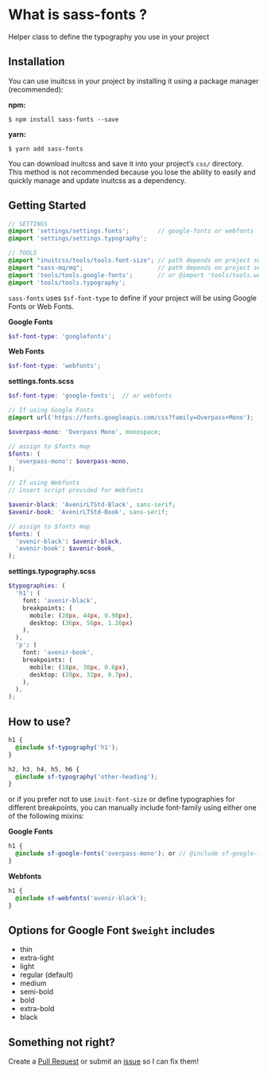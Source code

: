 # What is sass-fonts ?

Helper class to define the typography you use in your project

## Installation

You can use inuitcss in your project by installing it using a package manager
(recommended):

**npm:**

```
$ npm install sass-fonts --save
```

**yarn:**

```
$ yarn add sass-fonts
```

You can download inuitcss and save it into your project’s `css/` directory. This
method is not recommended because you lose the ability to easily and quickly
manage and update inuitcss as a dependency.

## Getting Started

```scss
// SETTINGS
@import 'settings/settings.fonts';        // google-fonts or webfonts
@import 'settings/settings.typography';

// TOOLS
@import "inuitcss/tools/tools.font-size"; // path depends on project setup
@import "sass-mq/mq";                     // path depends on project setup
@import 'tools/tools.google-fonts';       // or @import 'tools/tools.webfonts';
@import 'tools/tools.typography';
```

`sass-fonts` uses `$sf-font-type` to define if your project will be using Google Fonts or Web Fonts.

**Google Fonts**

```scss
$sf-font-type: 'googlefonts';
```

**Web Fonts**

```scss
$sf-font-type: 'webfonts';
```

**settings.fonts.scss**

```scss
$sf-font-type: 'google-fonts';  // or webfonts

// If using Google Fonts
@import url('https://fonts.googleapis.com/css?family=Overpass+Mono');

$overpass-mono: 'Overpass Mono', monospace;

// assign to $fonts map
$fonts: (
  'overpass-mono': $overpass-mono,
);

// If using Webfonts
// insert script provided for Webfonts

$avenir-black: 'AvenirLTStd-Black', sans-serif;
$avenir-book: 'AvenirLTStd-Book', sans-serif;

// assign to $fonts map
$fonts: (
  'avenir-black': $avenir-black,
  'avenir-book': $avenir-book,
);
```

**settings.typography.scss**

```scss
$typographies: (
  'h1': (
    font: 'avenir-black',
    breakpoints: (
      mobile: (28px, 44px, 0.98px),
      desktop: (36px, 56px, 1.26px)
    ),
  ),
  'p': (
    font: 'avenir-book',
    breakpoints: (
      mobile: (18px, 30px, 0.6px),
      desktop: (20px, 32px, 0.7px),
    ),
  ),
);
```

## How to use?

```scss
h1 {
  @include sf-typography('h1');
}

h2, h3, h4, h5, h6 {
  @include sf-typography('other-heading');
}
```

or if you prefer not to use `inuit-font-size` or define typographies for different breakpoints, you can manually include font-family using either one of the following mixins:

**Google Fonts**

```scss
h1 {
  @include sf-google-fonts('overpass-mono'); or // @include sf-google-fonts('overpass-mono', 'bold');
}
```

**Webfonts**

```scss
h1 {
  @include sf-webfonts('avenir-black');
}
```

## Options for Google Font `$weight` includes

- thin
- extra-light
- light
- regular (default)
- medium
- semi-bold
- bold
- extra-bold
- black

## Something not right?
Create a [Pull Request](https://github.com/xavianaxw/sass-fonts/compare) or submit an [issue](https://github.com/xavianaxw/sass-fonts/issues/new) so I can fix them!